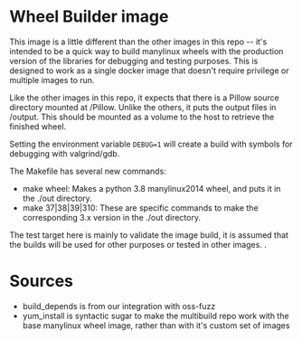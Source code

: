 # Wheel Builder image

This image is a little different than the other images in this repo --
it's intended to be a quick way to build manylinux wheels with the
production version of the libraries for debugging and testing
purposes. This is designed to work as a single docker image that
doesn't require privilege or multiple images to run.

Like the other images in this repo, it expects that there is a Pillow
source directory mounted at /Pillow. Unlike the others, it puts the
output files in /output. This should be mounted as a volume to the host
to retrieve the finished wheel.

Setting the environment variable `DEBUG=1` will create a build with
symbols for debugging with valgrind/gdb.

The Makefile has several new commands:

* make wheel: Makes a python 3.8 manylinux2014 wheel, and puts it in the
./out directory.
* make 37|38|39|310: These are specific commands to make
the corresponding 3.x version in the ./out directory.

The test target here is mainly to validate the image build, it is
assumed that the builds will be used for other purposes or tested in
other images. .


# Sources

* build_depends is from our integration with oss-fuzz
* yum_install is syntactic sugar to make the multibuild repo work with
  the base manylinux wheel image, rather than with it's custom set of
  images

